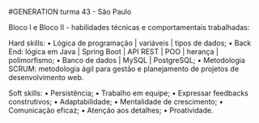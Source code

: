 #GENERATION
turma 43 - São Paulo

Bloco I e Bloco II - habilidades técnicas e comportamentais trabalhadas:

Hard skills:
• Lógica de programação | variáveis | tipos de dados;
• Back End: lógica em Java | Spring Boot | API REST | POO | herança | polimorfismo;
• Banco de dados | MySQL | PostgreSQL;
• Metodologia SCRUM: metodologia ágil para gestão e planejamento de projetos de desenvolvimento web.

Soft skills:
• Persistência;
• Trabalho em equipe;
• Expressar feedbacks construtivos;
• Adaptabilidade;
• Mentalidade de crescimento;
• Comunicação eficaz;
• Atenção aos detalhes;
• Proatividade.
